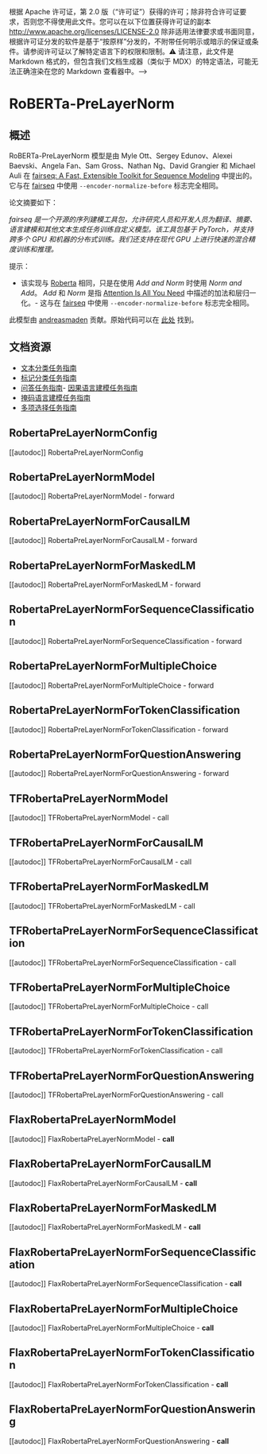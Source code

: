 <!--版权所有2022年The HuggingFace团队。保留所有权利。-->
根据 Apache 许可证，第 2.0 版（“许可证”）获得的许可；除非符合许可证要求，否则您不得使用此文件。您可以在以下位置获得许可证的副本
http://www.apache.org/licenses/LICENSE-2.0
除非适用法律要求或书面同意，根据许可证分发的软件是基于“按原样”分发的，不附带任何明示或暗示的保证或条件。请参阅许可证以了解特定语言下的权限和限制。⚠️ 请注意，此文件是 Markdown 格式的，但包含我们文档生成器（类似于 MDX）的特定语法，可能无法正确渲染在您的 Markdown 查看器中。-->



# RoBERTa-PreLayerNorm

## 概述

RoBERTa-PreLayerNorm 模型是由 Myle Ott、Sergey Edunov、Alexei Baevski、Angela Fan、Sam Gross、Nathan Ng、David Grangier 和 Michael Auli 在 [fairseq: A Fast, Extensible Toolkit for Sequence Modeling](https://arxiv.org/abs/1904.01038) 中提出的。它与在 [fairseq](https://fairseq.readthedocs.io/) 中使用 `--encoder-normalize-before` 标志完全相同。

论文摘要如下：

*fairseq 是一个开源的序列建模工具包，允许研究人员和开发人员为翻译、摘要、语言建模和其他文本生成任务训练自定义模型。该工具包基于 PyTorch，并支持跨多个 GPU 和机器的分布式训练。我们还支持在现代 GPU 上进行快速的混合精度训练和推理。*


提示：
- 该实现与 [Roberta](roberta) 相同，只是在使用 _Add and Norm_ 时使用 _Norm and Add_。 _Add_ 和 _Norm_ 是指 [Attention Is All You Need](https://arxiv.org/abs/1706.03762) 中描述的加法和层归一化。- 这与在 [fairseq](https://fairseq.readthedocs.io/) 中使用 `--encoder-normalize-before` 标志完全相同。

此模型由 [andreasmaden](https://huggingface.co/andreasmaden) 贡献。原始代码可以在 [此处](https://github.com/princeton-nlp/DinkyTrain) 找到。

## 文档资源

- [文本分类任务指南](../tasks/sequence_classification)
- [标记分类任务指南](../tasks/token_classification)
- [问答任务指南](../tasks/question_answering)- [因果语言建模任务指南](../tasks/language_modeling)
- [掩码语言建模任务指南](../tasks/masked_language_modeling)
- [多项选择任务指南](../tasks/multiple_choice)
## RobertaPreLayerNormConfig

[[autodoc]] RobertaPreLayerNormConfig

## RobertaPreLayerNormModel

[[autodoc]] RobertaPreLayerNormModel
    - forward

## RobertaPreLayerNormForCausalLM

[[autodoc]] RobertaPreLayerNormForCausalLM
    - forward

## RobertaPreLayerNormForMaskedLM

[[autodoc]] RobertaPreLayerNormForMaskedLM
    - forward

## RobertaPreLayerNormForSequenceClassification

[[autodoc]] RobertaPreLayerNormForSequenceClassification
    - forward

## RobertaPreLayerNormForMultipleChoice

[[autodoc]] RobertaPreLayerNormForMultipleChoice
    - forward

## RobertaPreLayerNormForTokenClassification

[[autodoc]] RobertaPreLayerNormForTokenClassification
    - forward

## RobertaPreLayerNormForQuestionAnswering

[[autodoc]] RobertaPreLayerNormForQuestionAnswering
    - forward

## TFRobertaPreLayerNormModel

[[autodoc]] TFRobertaPreLayerNormModel
    - call

## TFRobertaPreLayerNormForCausalLM

[[autodoc]] TFRobertaPreLayerNormForCausalLM
    - call

## TFRobertaPreLayerNormForMaskedLM

[[autodoc]] TFRobertaPreLayerNormForMaskedLM
    - call

## TFRobertaPreLayerNormForSequenceClassification

[[autodoc]] TFRobertaPreLayerNormForSequenceClassification
    - call

## TFRobertaPreLayerNormForMultipleChoice

[[autodoc]] TFRobertaPreLayerNormForMultipleChoice
    - call

## TFRobertaPreLayerNormForTokenClassification

[[autodoc]] TFRobertaPreLayerNormForTokenClassification
    - call

## TFRobertaPreLayerNormForQuestionAnswering

[[autodoc]] TFRobertaPreLayerNormForQuestionAnswering
    - call

## FlaxRobertaPreLayerNormModel

[[autodoc]] FlaxRobertaPreLayerNormModel
    - __call__

## FlaxRobertaPreLayerNormForCausalLM

[[autodoc]] FlaxRobertaPreLayerNormForCausalLM
    - __call__

## FlaxRobertaPreLayerNormForMaskedLM

[[autodoc]] FlaxRobertaPreLayerNormForMaskedLM
    - __call__

## FlaxRobertaPreLayerNormForSequenceClassification

[[autodoc]] FlaxRobertaPreLayerNormForSequenceClassification
    - __call__

## FlaxRobertaPreLayerNormForMultipleChoice

[[autodoc]] FlaxRobertaPreLayerNormForMultipleChoice
    - __call__

## FlaxRobertaPreLayerNormForTokenClassification

[[autodoc]] FlaxRobertaPreLayerNormForTokenClassification
    - __call__

## FlaxRobertaPreLayerNormForQuestionAnswering

[[autodoc]] FlaxRobertaPreLayerNormForQuestionAnswering
    - __call__
